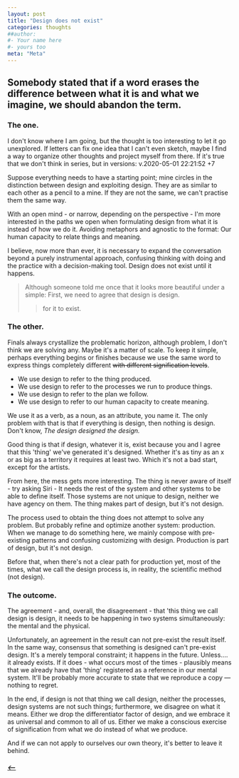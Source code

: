 ```yaml
---
layout: post
title: "Design does not exist"
categories: thoughts
##author:
#- Your name here
#- yours too
meta: "Meta"
---
```


## Somebody stated that if a word erases the difference between what it is and what we imagine, we should abandon the term.

### The one.
I don't know where I am going, but the thought is too interesting to let it go unexplored. If letters can fix one idea that I can't even sketch, maybe I find a way to organize other thoughts and project myself from there. If it's true that we don't think in series, but in versions:  v.2020-05-01 22:21:52 +7

Suppose everything needs to have a starting point; mine circles in the distinction between design and exploiting design. They are as similar to each other as a pencil to a mine. If they are not the same, we can't practise them the same way.

With an open mind - or narrow, depending on the perspective - I'm more interested in the paths we open when formulating design from what it is instead of how we do it. Avoiding metaphors and agnostic to the format: Our human capacity to relate things and meaning.

 I believe, now more than ever, it is necessary to expand the conversation beyond a purely instrumental approach, confusing thinking with doing and the practice with a decision-making tool. Design does not exist until it happens. 

> Although someone told me once that it looks more beautiful under a simple: First, we need to agree that design is design.  
>> for it to exist.

### The other.
Finals always crystallize the problematic horizon, although problem, I don't think we are solving any. Maybe it's a matter of scale. 
To keep it simple, perhaps everything begins or finishes because we use the same word to express things completely different ~~with different signification levels~~.

- We use design to refer to the thing produced.  
- We use design to refer to the processes we run to produce things.
- We use design to refer to the plan we follow. 
- We use design to refer to our human capacity to create meaning.


We use it as a verb, as a noun, as an attribute, you name it. The only problem with that is that if everything is design, then nothing is design. 
Don't know, _The design designed the design._

Good thing is that if design, whatever it is, exist because you and I agree that this 'thing' we've generated it's designed. Whether it's as tiny as an x or as big as a territory it requires at least two. Which it's not a bad start, except for the artists.  

From here, the mess gets more interesting. The thing is never aware of itself - try asking Siri  - It needs the rest of the system and other systems to be able to define itself. Those systems are not unique to design, neither we have agency on them. The thing makes part of design, but it's not design. 

The process used to obtain the thing does not attempt to solve any problem. But probably refine and optimize another system: production. When we manage to do something here, we mainly compose with pre-existing patterns and confusing customizing with design. Production is part of design, but it's not design. 

Before that, when there's not a clear path for production yet, most of the times, what we call the design process is, in reality, the scientific method (not design).

### The outcome.
The agreement - and, overall, the disagreement - that 'this thing we call design is design, it needs to be happening in two systems simultaneously: the mental and the physical. 

Unfortunately, an agreement in the result can not pre-exist the result itself. In the same way, consensus that something is designed can't pre-exist design.
It's a merely temporal constraint; it happens in the future. Unless....  it already exists. If it does - what occurs most of the times - plausibly means that we already have that 'thing' registered as a reference in our mental system. It'll be probably more accurate to state that we reproduce a copy —nothing to regret. 

In the end, if design is not that thing we call design, neither the processes, design systems are not such things; furthermore, we disagree on what it means. Either we drop the differentiator factor of design, and we embrace it as universal and common to all of us. Either we make a conscious exercise of signification from what we do instead of what we produce. 

And if we can not apply to ourselves our own theory, it's better to leave it behind.


##### [⟵](/../../incomplete/index.html)
